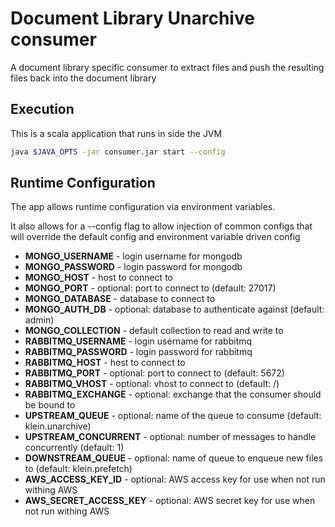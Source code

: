 # Document Library Unarchive consumer

A document library specific consumer to extract files and push the resulting files back into the document library

## Execution

This is a scala application that runs in side the JVM

```bash
java $JAVA_OPTS -jar consumer.jar start --config
```

## Runtime Configuration

The app allows runtime configuration via environment variables. 

It also allows for a --config flag to allow injection of common configs that will override the default config and environment variable driven config

* **MONGO_USERNAME** - login username for mongodb
* **MONGO_PASSWORD** - login password for mongodb
* **MONGO_HOST** - host to connect to
* **MONGO_PORT** - optional: port to connect to (default: 27017) 
* **MONGO_DATABASE** - database to connect to
* **MONGO_AUTH_DB** - optional: database to authenticate against (default: admin)
* **MONGO_COLLECTION** - default collection to read and write to
* **RABBITMQ_USERNAME** - login username for rabbitmq
* **RABBITMQ_PASSWORD** - login password for rabbitmq
* **RABBITMQ_HOST** - host to connect to
* **RABBITMQ_PORT** - optional: port to connect to (default: 5672)
* **RABBITMQ_VHOST** - optional: vhost to connect to (default: /)
* **RABBITMQ_EXCHANGE** - optional: exchange that the consumer should be bound to
* **UPSTREAM_QUEUE** - optional: name of the queue to consume (default: klein.unarchive)
* **UPSTREAM_CONCURRENT** - optional: number of messages to handle concurrently (default: 1)
* **DOWNSTREAM_QUEUE** - optional: name of queue to enqueue new files to (default: klein.prefetch)
* **AWS_ACCESS_KEY_ID** - optional: AWS access key for use when not run withing AWS 
* **AWS_SECRET_ACCESS_KEY** - optional: AWS secret key for use when not run withing AWS

